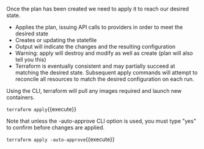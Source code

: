 Once the plan has been created we need to apply it to reach our desired state.
* Applies the plan, issuing API calls to providers in order to meet the desired state
* Creates or updating the statefile
* Output will indicate the changes and the resulting configuration
* Warning: apply will destroy and modify as well as create (plan will also tell you this)
* Terraform is eventually consistent and may partially succeed at matching the desired state. Subsequent apply commands will attempt to reconcile all resources to match the desired configuration on each run. 

Using the CLI, terraform will pull any images required and launch new containers.

`terraform apply`{{execute}}

Note that unless the -auto-approve CLI option is used, you must type "yes" to confirm before changes are applied.

`terraform apply -auto-approve`{{execute}}
